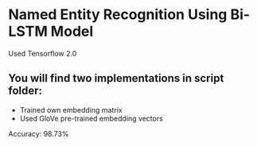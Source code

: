 # Named Entity Recognition Using Bi-LSTM Model

Used Tensorflow 2.0

## You will find two implementations in script folder:
* Trained own embedding matrix
* Used GloVe pre-trained embedding vectors

Accuracy: 98.73%
